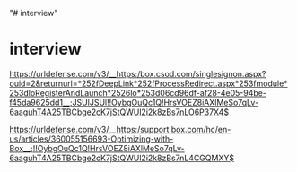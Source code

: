 "# interview" 
# interview

https://urldefense.com/v3/__https:/box.csod.com/singlesignon.aspx?ouid=2&returnurl=*252fDeepLink*252fProcessRedirect.aspx*253fmodule*253dloRegisterAndLaunch*2526lo*253d06cd96df-af28-4e05-94be-f45da9625dd1__;JSUlJSUl!!OybgOuQc1Q!HrsVOEZ8iAXlMeSo7qLv-6aaguhT4A25TBCbge2cK7jStQWUl2i2k8zBs7nLO6P37X4$

https://urldefense.com/v3/__https:/support.box.com/hc/en-us/articles/360055156693-Optimizing-with-Box__;!!OybgOuQc1Q!HrsVOEZ8iAXlMeSo7qLv-6aaguhT4A25TBCbge2cK7jStQWUl2i2k8zBs7nL4CGQMXY$
